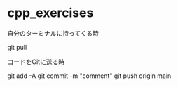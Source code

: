 # cpp_exercises

自分のターミナルに持ってくる時

git pull 

コードをGitに送る時

git add -A
git commit -m "comment"
git push origin main
